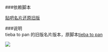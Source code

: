 ###依赖脚本

[贴吧名片还原旧版](http://userscripts.org/scripts/show/180350)

###说明  
tieba to pan 的旧版名片版本，原脚本[tieba to pan](http://userscripts.org/scripts/show/415934)  

![](http://imgsrc.baidu.com/forum/pic/item/4710b912c8fcc3ce2eb920c09045d688d53f20cc.png)

